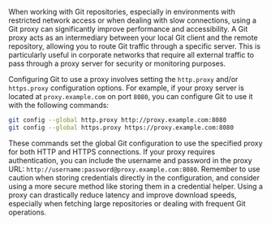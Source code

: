 When working with Git repositories, especially in environments with restricted network access or when dealing with slow connections, using a Git proxy can significantly improve performance and accessibility. A Git proxy acts as an intermediary between your local Git client and the remote repository, allowing you to route Git traffic through a specific server. This is particularly useful in corporate networks that require all external traffic to pass through a proxy server for security or monitoring purposes.

Configuring Git to use a proxy involves setting the `http.proxy` and/or `https.proxy` configuration options. For example, if your proxy server is located at `proxy.example.com` on port `8080`, you can configure Git to use it with the following commands:

```bash
git config --global http.proxy http://proxy.example.com:8080
git config --global https.proxy https://proxy.example.com:8080
```

These commands set the global Git configuration to use the specified proxy for both HTTP and HTTPS connections. If your proxy requires authentication, you can include the username and password in the proxy URL: `http://username:password@proxy.example.com:8080`. Remember to use caution when storing credentials directly in the configuration, and consider using a more secure method like storing them in a credential helper. Using a proxy can drastically reduce latency and improve download speeds, especially when fetching large repositories or dealing with frequent Git operations.